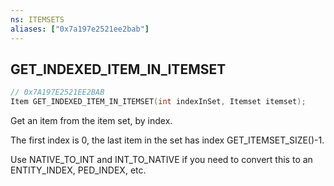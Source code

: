 ```yaml
---
ns: ITEMSETS
aliases: ["0x7a197e2521ee2bab"]
---
```

## GET_INDEXED_ITEM_IN_ITEMSET

```c
// 0x7A197E2521EE2BAB
Item GET_INDEXED_ITEM_IN_ITEMSET(int indexInSet, Itemset itemset);
```

Get an item from the item set, by index.

The first index is 0, the last item in the set has index GET_ITEMSET_SIZE()-1.

Use NATIVE_TO_INT and INT_TO_NATIVE if you need to convert this to an ENTITY_INDEX, PED_INDEX, etc.

